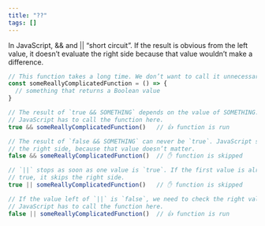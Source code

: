 ```yaml
---
title: "??"
tags: []
---
```

In JavaScript, && and || “short circuit”. If the result is obvious from the left value, it doesn’t evaluate the right side because that value wouldn’t make a difference.

```js
// This function takes a long time. We don’t want to call it unnecessarily.
const someReallyComplicatedFunction = () => {
  // something that returns a Boolean value
}

// The result of `true && SOMETHING` depends on the value of SOMETHING.
// JavaScript has to call the function here.
true && someReallyComplicatedFunction()   // 👍 function is run

// The result of `false && SOMETHING` can never be `true`. JavaScript skips
// the right side, because that value doesn’t matter.
false && someReallyComplicatedFunction()  // ✋ function is skipped

// `||` stops as soon as one value is `true`. If the first value is already
// true, it skips the right side.
true || someReallyComplicatedFunction()   // ✋ function is skipped

// If the value left of `||` is `false`, we need to check the right value.
// JavaScript has to call the function here.
false || someReallyComplicatedFunction()  // 👍 function is run
```
